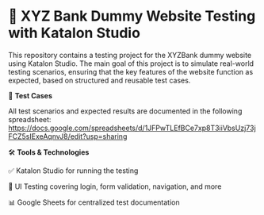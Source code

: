 # 🧪 XYZ Bank Dummy Website Testing with Katalon Studio

This repository contains a testing project for the XYZBank dummy website using Katalon Studio. The main goal of this project is to simulate real-world testing scenarios, ensuring that the key features of the website function as expected, based on structured and reusable test cases.



📌 **Test Cases**

All test scenarios and expected results are documented in the following spreadsheet: https://docs.google.com/spreadsheets/d/1JFPwTLEfBCe7xp8T3iiVbsUzj73jFCZ5sIExeAqnvJ8/edit?usp=sharing



🛠️ **Tools & Technologies**

✅ Katalon Studio for running the testing

🧪 UI Testing covering login, form validation, navigation, and more

📊 Google Sheets for centralized test documentation
